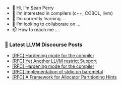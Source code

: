 - 👋 Hi, I’m Sean Perry
- 👀 I’m interested in compilers (c++, COBOL, llvm)
- 🌱 I’m currently learning ...
- 💞️ I’m looking to collaborate on ...
- 📫 How to reach me ...

<!---
s66perry/s66perry is a ✨ special ✨ repository because its `README.md` (this file) appears on your GitHub profile.
You can click the Preview link to take a look at your changes.
--->
### 📕 Latest LLVM Discourse Posts

<!-- DISCOURSE-LLVM:START -->
- [[RFC] Hardening mode for the compiler](https://discourse.llvm.org/t/rfc-hardening-mode-for-the-compiler/87660?page=2#post_38)
- [[RFC] Yet Another LLVM restrict Support](https://discourse.llvm.org/t/rfc-yet-another-llvm-restrict-support/87612#post_12)
- [[RFC] Hardening mode for the compiler](https://discourse.llvm.org/t/rfc-hardening-mode-for-the-compiler/87660?page=2#post_37)
- [[RFC] Implementation of stdio on baremetal](https://discourse.llvm.org/t/rfc-implementation-of-stdio-on-baremetal/86944#post_13)
- [[RFC] A Framework for Allocator Partitioning Hints](https://discourse.llvm.org/t/rfc-a-framework-for-allocator-partitioning-hints/87434?page=2#post_21)
<!-- DISCOURSE-LLVM:END -->
